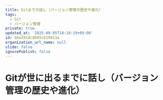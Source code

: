 ```yaml
---
title: Gitまでの話し（バージョン管理の歴史や進化）
tags:
  - Git
  - バージョン管理
private: true
updated_at: '2025-09-05T18:18:19+09:00'
id: d4a2914c8b05cb19413a
organization_url_name: null
slide: false
ignorePublish: false
---
```

# Gitが世に出るまでに話し（バージョン管理の歴史や進化）


